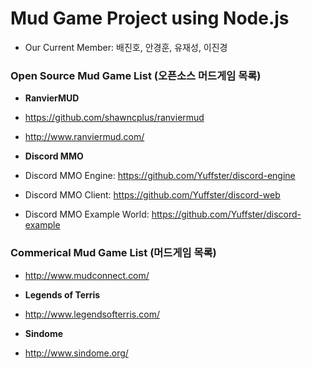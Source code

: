 # Mud Game Project using Node.js

- Our Current Member: 배진호, 안경훈, 유재성, 이진경



### Open Source Mud Game List (오픈소스 머드게임 목록)

- **RanvierMUD**
 
 - https://github.com/shawncplus/ranviermud

 - http://www.ranviermud.com/


- **Discord MMO**
 - Discord MMO Engine: https://github.com/Yuffster/discord-engine
 - Discord MMO Client: https://github.com/Yuffster/discord-web 
 - Discord MMO Example World: https://github.com/Yuffster/discord-example



### Commerical Mud Game List (머드게임 목록)

- http://www.mudconnect.com/

- **Legends of Terris**
 
 - http://www.legendsofterris.com/

- **Sindome**

 - http://www.sindome.org/
